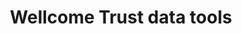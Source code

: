 ---
layout: default
description: Machine Learning tools, other scripts they use to analyze + visualize
  grant proposals and outcomes from their public data
last_edit: Thu, 03 Feb 2022 19:32:13 GMT
location: https://github.com/wellcometrust
related_projects: {}
shortname: wellcome_trust_grants
title: Wellcome Trust data tools
uuid: 9d6d4e5a-5c8d-486a-b9bd-dc1f0485041f
---